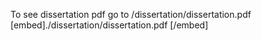 To see dissertation pdf go to /dissertation/dissertation.pdf
[embed]./dissertation/dissertation.pdf [/embed]
